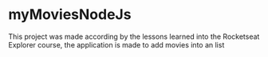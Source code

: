 # myMoviesNodeJs
This project was made according by the lessons learned into the Rocketseat Explorer course, the application is made to add movies into an  list
